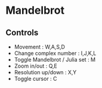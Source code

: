 # Mandelbrot

## Controls

* Movement : W,A,S,D
* Change complex number : I,J,K,L
* Toggle Mandelbrot / Julia set : M
* Zoom in/out : Q,E
* Resolution up/down : X,Y
* Toggle cursor : C